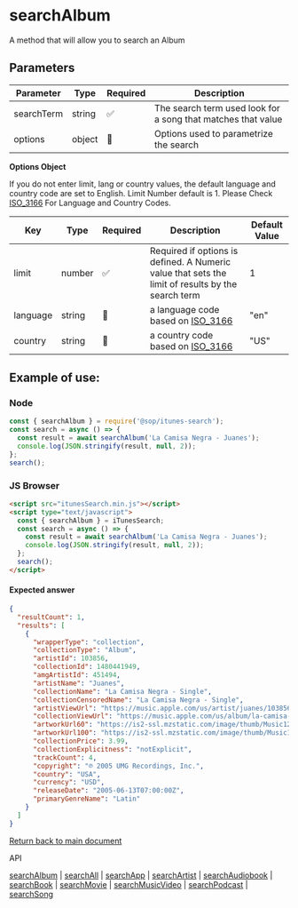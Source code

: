 # searchAlbum

A method that will allow you to search an Album

## Parameters

| Parameter  | Type   | Required | Description                                                  |
| ---------- | ------ | -------- | ------------------------------------------------------------ |
| searchTerm | string | ✅       | The search term used look for a song that matches that value |
| options    | object | 🔴       | Options used to parametrize the search                       |

<b>Options Object</b>

If you do not enter limit, lang or country values, the default language and country code are set to English. Limit Number default is 1.
Please Check [ISO_3166](https://en.wikipedia.org/wiki/ISO_3166-1_alpha-2) For Language and Country Codes.

| Key      | Type   | Required | Description                                                                                       | Default Value |
| -------- | ------ | -------- | ------------------------------------------------------------------------------------------------- | ------------- |
| limit    | number | ✅       | Required if options is defined. A Numeric value that sets the limit of results by the search term | 1             |
| language | string | 🔴       | a language code based on [ISO_3166](https://en.wikipedia.org/wiki/ISO_3166-1_alpha-2)             | "en"          |
| country  | string | 🔴       | a country code based on [ISO_3166](https://en.wikipedia.org/wiki/ISO_3166-1_alpha-2)              | "US"          |

## Example of use:

### Node

```js
const { searchAlbum } = require('@sop/itunes-search');
const search = async () => {
  const result = await searchAlbum('La Camisa Negra - Juanes');
  console.log(JSON.stringify(result, null, 2));
};
search();
```

### JS Browser

```html
<script src="itunesSearch.min.js"></script>
<script type="text/javascript">
  const { searchAlbum } = iTunesSearch;
  const search = async () => {
    const result = await searchAlbum('La Camisa Negra - Juanes');
    console.log(JSON.stringify(result, null, 2));
  };
  search();
</script>
```

#### Expected answer

```json
{
  "resultCount": 1,
  "results": [
    {
      "wrapperType": "collection",
      "collectionType": "Album",
      "artistId": 103856,
      "collectionId": 1480441949,
      "amgArtistId": 451494,
      "artistName": "Juanes",
      "collectionName": "La Camisa Negra - Single",
      "collectionCensoredName": "La Camisa Negra - Single",
      "artistViewUrl": "https://music.apple.com/us/artist/juanes/103856?uo=4",
      "collectionViewUrl": "https://music.apple.com/us/album/la-camisa-negra-single/1480441949?uo=4",
      "artworkUrl60": "https://is2-ssl.mzstatic.com/image/thumb/Music124/v4/f9/b8/c9/f9b8c9a9-b478-c541-7e2a-344da74f59ff/source/60x60bb.jpg",
      "artworkUrl100": "https://is2-ssl.mzstatic.com/image/thumb/Music124/v4/f9/b8/c9/f9b8c9a9-b478-c541-7e2a-344da74f59ff/source/100x100bb.jpg",
      "collectionPrice": 3.99,
      "collectionExplicitness": "notExplicit",
      "trackCount": 4,
      "copyright": "℗ 2005 UMG Recordings, Inc.",
      "country": "USA",
      "currency": "USD",
      "releaseDate": "2005-06-13T07:00:00Z",
      "primaryGenreName": "Latin"
    }
  ]
}
```

[Return back to main document](../README.md)

API

[searchAlbum](./searchAlbum.md) | [searchAll](./searchAll.md) | [searchApp](./searchApp.md) | [searchArtist](./searchArtist.md) | [searchAudiobook](./searchAudiobook.md) | [searchBook](./searchBook.md) | [searchMovie](./searchMovie.md) | [searchMusicVideo](./searchMusicVideo.md) | [searchPodcast](./searchPodcast.md) | [searchSong](./searchSong.md)
